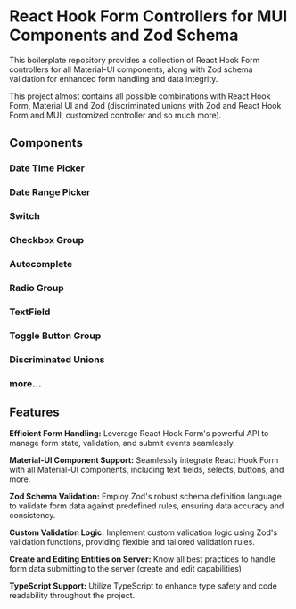 # React Hook Form Controllers for MUI Components and Zod Schema



This boilerplate repository provides a collection of React Hook Form controllers for all Material-UI components, along with Zod schema validation for enhanced form handling and data integrity.

This project almost contains all possible combinations with React Hook Form, Material UI and Zod (discriminated unions with Zod and React Hook Form and MUI, customized controller and so much more).

## Components

### Date Time Picker

### Date Range Picker

### Switch

### Checkbox Group

### Autocomplete

### Radio Group

### TextField

### Toggle Button Group

### Discriminated Unions

### more...

## Features

**Efficient Form Handling:** Leverage React Hook Form's powerful API to manage form state, validation, and submit events seamlessly.

**Material-UI Component Support:** Seamlessly integrate React Hook Form with all Material-UI components, including text fields, selects, buttons, and more.

**Zod Schema Validation:** Employ Zod's robust schema definition language to validate form data against predefined rules, ensuring data accuracy and consistency.

**Custom Validation Logic:** Implement custom validation logic using Zod's validation functions, providing flexible and tailored validation rules.

**Create and Editing Entities on Server:** Know all best practices to handle form data submitting to the server (create and edit capabilities)

**TypeScript Support:** Utilize TypeScript to enhance type safety and code readability throughout the project.

